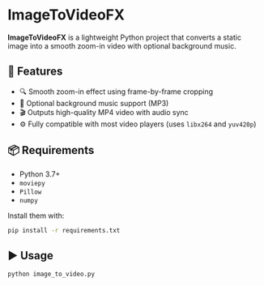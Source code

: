 # ImageToVideoFX

**ImageToVideoFX** is a lightweight Python project that converts a static image into a smooth zoom-in video with optional background music.

## 🚀 Features

- 🔍 Smooth zoom-in effect using frame-by-frame cropping
- 🎵 Optional background music support (MP3)
- 🎬 Outputs high-quality MP4 video with audio sync
- ⚙️ Fully compatible with most video players (uses `libx264` and `yuv420p`)

## 📦 Requirements

- Python 3.7+
- `moviepy`
- `Pillow`
- `numpy`

Install them with:

```bash
pip install -r requirements.txt
```

## ▶️ Usage

```bash
python image_to_video.py
```